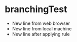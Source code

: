 # branchingTest
- New line from web browser
- New line from local machine
- New line after applying rule

